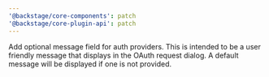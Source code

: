 ```yaml
---
'@backstage/core-components': patch
'@backstage/core-plugin-api': patch
---
```


Add optional message field for auth providers. This is intended to be a user friendly message that displays in the OAuth request dialog. A default message will be displayed if one is not provided.
